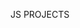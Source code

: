 JS PROJECTS 
























































































